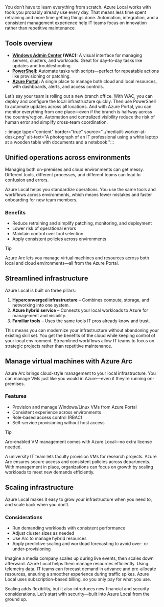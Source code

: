 You don’t have to learn everything from scratch. Azure Local works with tools you probably already use every day. That means less time spent retraining and more time getting things done. Automation, integration, and a consistent management experience help IT teams focus on innovation rather than repetitive maintenance.

## Tools overview

- **[Windows Admin Center](https://www.microsoft.com/windows-server/windows-admin-center) (WAC):** A visual interface for managing servers, clusters, and workloads. Great for day-to-day tasks like updates and troubleshooting.  
- **[PowerShell](/powershell/scripting/overview):** Automate tasks with scripts—perfect for repeatable actions like provisioning or patching.  
- **[Azure Portal](/azure/azure-portal/azure-portal-overview):** A single place to manage both cloud and local resources, with dashboards, alerts, and access controls.  

Let’s say your team is rolling out a new branch office. With WAC, you can deploy and configure the local infrastructure quickly. Then use PowerShell to automate updates across all locations. And with Azure Portal, you can monitor everything from one place—even if the branch is halfway across the country/region. Automation and centralized visibility reduce the risk of human error and simplify cross-team coordination.

:::image type="content" border="true" source="../media/it-worker-at-desk.png" alt-text="A photograph of an IT professional using a white laptop at a wooden table with documents and a notebook.":::

## Unified operations across environments

Managing both on-premises and cloud environments can get messy. Different tools, different processes, and different teams can lead to confusion and errors.

Azure Local helps you standardize operations. You use the same tools and workflows across environments, which means fewer mistakes and faster onboarding for new team members.

### Benefits

- Reduce retraining and simplify patching, monitoring, and deployment  
- Lower risk of operational errors  
- Maintain control over tool selection  
- Apply consistent policies across environments  

> [!TIP]
> Azure Arc lets you manage virtual machines and resources across both local and cloud environments—all from the Azure Portal.

## Streamlined infrastructure

Azure Local is built on three pillars:

1. **Hyperconverged infrastructure** – Combines compute, storage, and networking into one system.  
2. **Azure hybrid service** – Connects your local workloads to Azure for management and visibility.  
3. **Familiar tools** – Uses the same tools IT pros already know and trust.  

This means you can modernize your infrastructure without abandoning your existing skill set. You get the benefits of the cloud while keeping control of your local environment. Streamlined workflows allow IT teams to focus on strategic projects rather than repetitive maintenance.


## Manage virtual machines with Azure Arc

Azure Arc brings cloud-style management to your local infrastructure. You can manage VMs just like you would in Azure—even if they’re running on-premises.

### Features

- Provision and manage Windows/Linux VMs from Azure Portal  
- Consistent experience across environments  
- Role-based access control (RBAC)  
- Self-service provisioning without host access  

> [!TIP]
> Arc-enabled VM management comes with Azure Local—no extra license needed.

A university IT team lets faculty provision VMs for research projects. Azure Arc ensures secure access and consistent policies across departments. With management in place, organizations can focus on growth by scaling workloads to meet new demands efficiently.

## Scaling infrastructure

Azure Local makes it easy to grow your infrastructure when you need to, and scale back when you don’t.

### Considerations

- Run demanding workloads with consistent performance  
- Adjust cluster sizes as needed  
- Use Arc to manage hybrid resources  
- Apply predictive scaling and workload forecasting to avoid over- or under-provisioning  

Imagine a media company scales up during live events, then scales down afterward. Azure Local helps them manage resources efficiently. Using telemetry data, IT teams can forecast demand in advance and pre-allocate resources, ensuring a smoother experience during traffic spikes. Azure Local uses subscription-based billing, so you only pay for what you use.

Scaling adds flexibility, but it also introduces new financial and security considerations. Let’s start with security—built into Azure Local from the ground up.